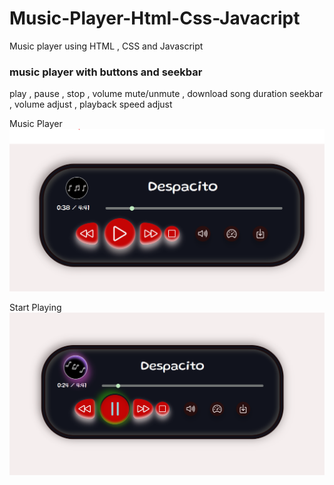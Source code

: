 # Music-Player-Html-Css-Javacript
Music player using HTML , CSS and Javascript
### music player with buttons and seekbar
 play , pause , stop , volume mute/unmute , download song
 duration seekbar , volume adjust , playback speed adjust


Music Player
![music player pause](player/music_pause.PNG)



Start Playing
![music player play](player/music_play.PNG)
